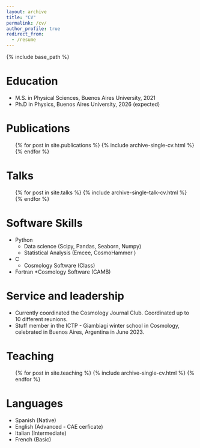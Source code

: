 ```yaml
---
layout: archive
title: "CV"
permalink: /cv/
author_profile: true
redirect_from:
  - /resume
---
```


{% include base_path %}

Education
======
* M.S. in Physical Sciences, Buenos Aires University, 2021
* Ph.D in Physics, Buenos Aires University, 2026 (expected)

Publications
======
  <ul>{% for post in site.publications %}
    {% include archive-single-cv.html %}
  {% endfor %}</ul>

Talks
======
  <ul>{% for post in site.talks %}
    {% include archive-single-talk-cv.html %}
  {% endfor %}</ul>

Software Skills
======
* Python
  * Data science (Scipy, Pandas, Seaborn, Numpy)
  * Statistical Analysis (Emcee, CosmoHammer )
* C
  * Cosmology Software (Class)
* Fortran
  *Cosmology Software (CAMB)

Service and leadership
======
* Currently coordinated the Cosmology Journal Club. Coordinated up to 10 different reunions.
* Stuff member in the ICTP - Giambiagi winter school in Cosmology, celebrated in Buenos Aires, Argentina in June 2023.

Teaching
======
  <ul>{% for post in site.teaching %}
    {% include archive-single-cv.html %}
  {% endfor %}</ul>

Languages
======
* Spanish (Native)
* English (Advanced - CAE cerficate)
* Italian (Intermediate)
* French (Basic)
